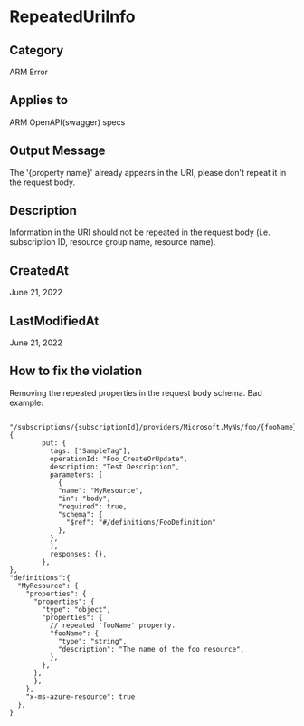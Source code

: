 # RepeatedUriInfo

## Category

ARM Error

## Applies to

ARM OpenAPI(swagger) specs

## Output Message

The '{property name}' already appears in the URI, please don't repeat it in the request body.

## Description

Information in the URI should not be repeated in the request body (i.e. subscription ID, resource group name, resource name).

## CreatedAt

June 21, 2022

## LastModifiedAt

June 21, 2022

## How to fix the violation

Removing the repeated properties in the request body schema.
Bad example:

```
 "/subscriptions/{subscriptionId}/providers/Microsoft.MyNs/foo/{fooName}": {
        put: {
          tags: ["SampleTag"],
          operationId: "Foo_CreateOrUpdate",
          description: "Test Description",
          parameters: [
            {
            "name": "MyResource",
            "in": "body",
            "required": true,
            "schema": {
              "$ref": "#/definitions/FooDefinition"
            },
          },
          ],
          responses: {},
        },
},
"definitions":{
  "MyResource": {
    "properties": {
      "properties": {
        "type": "object",
        "properties": {
          // repeated 'fooName' property.
          "fooName": {
            "type": "string",
            "description": "The name of the foo resource",
          },
        },
      },
      },
    },
    "x-ms-azure-resource": true
  },
}
```
